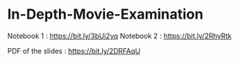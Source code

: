 # In-Depth-Movie-Examination


Notebook 1 : https://bit.ly/3bUi2yq
Notebook 2 : https://bit.ly/2RhyRtk

PDF of the slides : https://bit.ly/2DRFAqU
